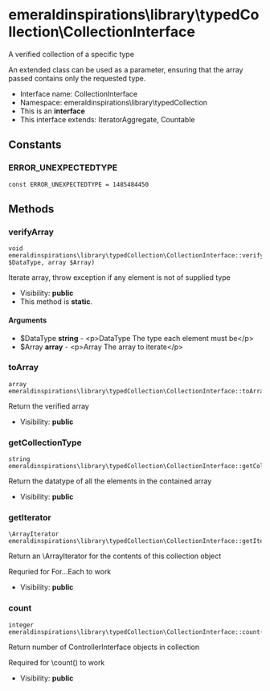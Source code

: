 emeraldinspirations\library\typedCollection\CollectionInterface
===============

A verified collection of a specific type

An extended class can be used as a parameter, ensuring that the array passed
contains only the requested type.


* Interface name: CollectionInterface
* Namespace: emeraldinspirations\library\typedCollection
* This is an **interface**
* This interface extends: IteratorAggregate, Countable

Constants
----------


### ERROR_UNEXPECTEDTYPE

    const ERROR_UNEXPECTEDTYPE = 1485484450







Methods
-------


### verifyArray

    void emeraldinspirations\library\typedCollection\CollectionInterface::verifyArray(string $DataType, array $Array)

Iterate array, throw exception if any element is not of supplied type



* Visibility: **public**
* This method is **static**.


#### Arguments
* $DataType **string** - &lt;p&gt;DataType        The type each element must be&lt;/p&gt;
* $Array **array** - &lt;p&gt;Array           The array to iterate&lt;/p&gt;



### toArray

    array emeraldinspirations\library\typedCollection\CollectionInterface::toArray()

Return the verified array



* Visibility: **public**




### getCollectionType

    string emeraldinspirations\library\typedCollection\CollectionInterface::getCollectionType()

Return the datatype of all the elements in the contained array



* Visibility: **public**




### getIterator

    \ArrayIterator emeraldinspirations\library\typedCollection\CollectionInterface::getIterator()

Return an \ArrayIterator for the contents of this collection object

Requried for For...Each to work

* Visibility: **public**




### count

    integer emeraldinspirations\library\typedCollection\CollectionInterface::count()

Return number of ControllerInterface objects in collection

Required for \count() to work

* Visibility: **public**



